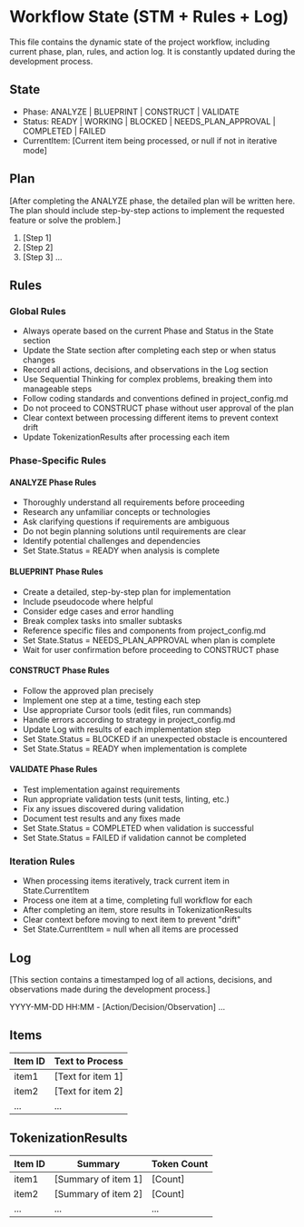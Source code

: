 # Workflow State (STM + Rules + Log)

This file contains the dynamic state of the project workflow, including current phase, plan, rules, and action log. It is constantly updated during the development process.

## State

- Phase: ANALYZE | BLUEPRINT | CONSTRUCT | VALIDATE
- Status: READY | WORKING | BLOCKED | NEEDS_PLAN_APPROVAL | COMPLETED | FAILED
- CurrentItem: [Current item being processed, or null if not in iterative mode]

## Plan

[After completing the ANALYZE phase, the detailed plan will be written here. The plan should include step-by-step actions to implement the requested feature or solve the problem.]

1. [Step 1]
2. [Step 2]
3. [Step 3]
...

## Rules

### Global Rules

- Always operate based on the current Phase and Status in the State section
- Update the State section after completing each step or when status changes
- Record all actions, decisions, and observations in the Log section
- Use Sequential Thinking for complex problems, breaking them into manageable steps
- Follow coding standards and conventions defined in project_config.md
- Do not proceed to CONSTRUCT phase without user approval of the plan
- Clear context between processing different items to prevent context drift
- Update TokenizationResults after processing each item

### Phase-Specific Rules

#### ANALYZE Phase Rules

- Thoroughly understand all requirements before proceeding
- Research any unfamiliar concepts or technologies
- Ask clarifying questions if requirements are ambiguous
- Do not begin planning solutions until requirements are clear
- Identify potential challenges and dependencies
- Set State.Status = READY when analysis is complete

#### BLUEPRINT Phase Rules

- Create a detailed, step-by-step plan for implementation
- Include pseudocode where helpful
- Consider edge cases and error handling
- Break complex tasks into smaller subtasks
- Reference specific files and components from project_config.md
- Set State.Status = NEEDS_PLAN_APPROVAL when plan is complete
- Wait for user confirmation before proceeding to CONSTRUCT phase

#### CONSTRUCT Phase Rules

- Follow the approved plan precisely
- Implement one step at a time, testing each step
- Use appropriate Cursor tools (edit files, run commands)
- Handle errors according to strategy in project_config.md
- Update Log with results of each implementation step
- Set State.Status = BLOCKED if an unexpected obstacle is encountered
- Set State.Status = READY when implementation is complete

#### VALIDATE Phase Rules

- Test implementation against requirements
- Run appropriate validation tests (unit tests, linting, etc.)
- Fix any issues discovered during validation
- Document test results and any fixes made
- Set State.Status = COMPLETED when validation is successful
- Set State.Status = FAILED if validation cannot be completed

### Iteration Rules

- When processing items iteratively, track current item in State.CurrentItem
- Process one item at a time, completing full workflow for each
- After completing an item, store results in TokenizationResults
- Clear context before moving to next item to prevent "drift"
- Set State.CurrentItem = null when all items are processed

## Log

[This section contains a timestamped log of all actions, decisions, and observations made during the development process.]

YYYY-MM-DD HH:MM - [Action/Decision/Observation]
...

## Items

| Item ID | Text to Process |
|---------|----------------|
| item1   | [Text for item 1] |
| item2   | [Text for item 2] |
| ...     | ... |

## TokenizationResults

| Item ID | Summary | Token Count |
|---------|---------|------------|
| item1   | [Summary of item 1] | [Count] |
| item2   | [Summary of item 2] | [Count] |
| ...     | ... | ... |
